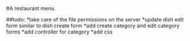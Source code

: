 #A restaurant menu

##todo:
*take care of the file permissions on the server
*update dish edit form similar to dish create form
*add create category and edit category forms
*add controller for category
*add css

